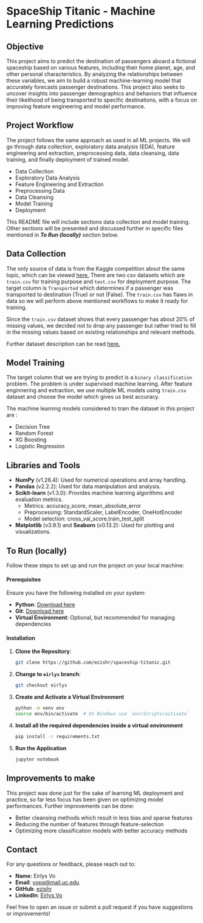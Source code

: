 # SpaceShip Titanic - Machine Learning Predictions
## Objective
This project aims to predict the destination of passengers aboard a fictional spaceship based on various features, including their home planet, age, and other personal characteristics. By analyzing the relationships between these variables, we aim to build a robust machine-learning model that accurately forecasts passenger destinations. This project also seeks to uncover insights into passenger demographics and behaviors that influence their likelihood of being transported to specific destinations, with a focus on improving feature engineering and model performance.

## Project Workflow
The project follows the same approach as used in all ML projects. We will go through data collection, exploratory data analysis (EDA), feature engineering and extraction, preprocessing data, data cleansing, data training, and finally deployment of trained model.
* Data Collection
* Exploratory Data Analysis
* Feature Engineering and Extraction
* Preprocessing Data
* Data Cleansing
* Model Training
* Deployment

This README file will include sections data collection and model training. Other sections will be presented and discussed further in specific files mentioned in ***To Run (locally)*** section below.

## Data Collection
The only source of data is from the Kaggle competition about the same topic, which can be viewed [here.](https://www.kaggle.com/competitions/spaceship-titanic/discussion/309323)
There are two csv datasets which are `train.csv` for training purpose and `test.csv` for deployment purpose. The target column is `Transported` which determines if a passenger was transported to destination (True) or not (False). The `train.csv` has flaws in data so we will perform above mentioned workflows to make it ready for training. 

Since the `train.csv` dataset shows that every passenger has about 20% of missing values, we decided not to drop any passenger but rather tried to fill in the missing values based on existing relationships and relevant methods.

Further dataset description can be read [here.](https://www.kaggle.com/competitions/spaceship-titanic/data)

## Model Training
The target column that we are trying to predict is a `binary classification` problem. The problem is under supervised machine learning. After feature enginnering and extraction, we use multiple ML models using `train.csv` dataset and choose the model which gives us best accuracy.

The machine learning models considered to train the dataset in this project are :
- Decision Tree
- Random Forest
- XG Boosting
- Logistic Regression

## Libraries and Tools
- **NumPy** (v1.26.4): Used for numerical operations and array handling.
- **Pandas** (v2.2.2): Used for data manipulation and analysis.
- **Scikit-learn** (v1.3.0): Provides machine learning algorithms and evaluation metrics.
    + Metrics: accuracy_score, mean_absolute_error
    + Preprocessing: StandardScaler, LabelEncoder, OneHotEncoder
    + Model selection: cross_val_score,train_test_split
- **Matplotlib** (v3.9.1) and **Seaborn** (v0.13.2): Used for plotting and visualizations.

## To Run (locally)
Follow these steps to set up and run the project on your local machine:

#### Prerequisites

Ensure you have the following installed on your system:

- **Python**: [Download here](https://www.python.org/downloads/)
- **Git**: [Download here](https://git-scm.com/downloads)
- **Virtual Environment**: Optional, but recommended for managing dependencies

#### Installation

1. **Clone the Repository**:
   ```sh
   git clone https://github.com/ezishr/spaceship-titanic.git
2. **Change to `eirlys` branch**:
   ```sh
   git checkout eirlys
4. **Create and Activate a Virtual Environment**
    ```sh
    python -m venv env
    source env/bin/activate  # On Windows use `env\Scripts\activate`
5. **Install all the required dependencies inside a virtual environment**
   ```sh
   pip install -r requirements.txt
6. **Run the Application**
    ```sh
    jupyter notebook

## Improvements to make
This project was done just for the sake of learning ML deployment and practice, so far less focus has been given on optimizing model performances. Further improvements can be done:
- Better cleansing methods which result in less bias and sparse features
- Reducing the number of features through feature-selection
- Optimizing more classification models with better accuracy methods

## Contact
For any questions or feedback, please reach out to:
- **Name**: Eirlys Vo
- **Email**: [vopq@mail.uc.edu](mailto:vopq@mail.uc.edu)
- **GitHub**: [ezishr](https://github.com/your-github-ezishr)
- **LinkedIn**: [Eirlys Vo](https://www.linkedin.com/in/phiquyvo/)

Feel free to open an issue or submit a pull request if you have suggestions or improvements!

